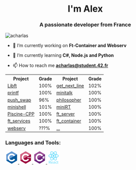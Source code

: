 <h1 align="center">I'm Alex</h1>
<h3 align="center">A passionate developer from France</h3>

<p align="left"> <img src="https://komarev.com/ghpvc/?username=acharlas&label=Profile%20views&color=ff8a20&style=flat" alt="acharlas" /> </p>

- 🔭 I’m currently working on **Ft-Container and Webserv**

- 🌱 I’m currently learning **C#, Node.js and Python**

- 📫 How to reach me **acharlas@student.42.fr**

 <table>
  <tr>
    <th>Project</th>
    <th>Grade</th>
    <th>Project</th>
    <th>Grade</th>
  </tr>
  <tr>
    <td>
     <a href="https://github.com/acharlas/42-Libft">
      <div style="height:100%;width:100%">
       Libft
      </div>
     </a>
   </td>
    <td>100%</td>
    <td>
     <a href="https://github.com/acharlas/42-get_next_line">
      <div style="height:100%;width:100%">
       get_next_line
      </div>
     </a>
   </td>
    <td>102%</td>
  </tr>
 
  <tr>
    <td>
     <a href="https://github.com/acharlas/42-ft_printf">
      <div style="height:100%;width:100%">
       printf
      </div>
     </a>
   </td>
    <td>100%</td>
    <td>
     <a href="https://github.com/acharlas/42-minitalk">
      <div style="height:100%;width:100%">
       minitalk
      </div>
     </a>
   </td>
    <td>100%</td>
  </tr>
 
 <tr>
    <td>
     <a href="https://github.com/acharlas/42-push_swap">
      <div style="height:100%;width:100%">
       push_swap
      </div>
     </a>
   </td>
    <td>96%</td>
    <td>
     <a href="https://github.com/acharlas/42-philosophers">
      <div style="height:100%;width:100%">
       philosopher
      </div>
     </a>
   </td>
    <td>100%</td>
  </tr>
 
 <tr>
    <td>
     <a href="https://github.com/acharlas/42-minishell">
      <div style="height:100%;width:100%">
       minishell
      </div>
     </a>
   </td>
    <td>101%</td>
    <td>
     <a href="https://github.com/acharlas/42-miniRT">
      <div style="height:100%;width:100%">
       miniRT
      </div>
     </a>
   </td>
    <td>100%</td>
  </tr>
 
 <tr>
    <td>
     <a href="https://github.com/acharlas/42-Piscine-Cpp">
      <div style="height:100%;width:100%">
       Piscine-CPP
      </div>
     </a>
   </td>
    <td>100%</td>
    <td>
     <a href="https://github.com/acharlas/42-ft_server">
      <div style="height:100%;width:100%">
       ft_server
      </div>
     </a>
   </td>
    <td>100%</td>
  </tr>
 
 <tr>
    <td>
     <a href="https://github.com/acharlas/42-ft_services">
      <div style="height:100%;width:100%">
       ft_services
      </div>
     </a>
   </td>
    <td>100%</td>
    <td>
     <a href="https://github.com/acharlas/42-ft_container">
      <div style="height:100%;width:100%">
       ft_container
      </div>
     </a>
   </td>
    <td>100%</td>
  </tr>
 
 <tr>
    <td>
     <a href="https://github.com/acharlas/42-webserv">
      <div style="height:100%;width:100%">
       webserv
      </div>
     </a>
   </td>
    <td>???%</td>
    <td>
     <a href="">
      <div style="height:100%;width:100%">
       ...
      </div>
     </a>
   </td>
    <td>100%</td>
  </tr>
  
</table>

<h3 align="left">Languages and Tools:</h3>
<div>
  <a href="https://www.cprogramming.com/" target="_blank" rel="noreferrer"> 
    <img src="https://raw.githubusercontent.com/devicons/devicon/master/icons/c/c-original.svg" alt="c" width="40" height="40"/>
  </a> 
  <a href="https://www.w3schools.com/cpp/" target="_blank" rel="noreferrer"> 
    <img src="https://raw.githubusercontent.com/devicons/devicon/master/icons/cplusplus/cplusplus-original.svg" alt="cplusplus" width="40" height="40"/> 
  </a> 
  <a href="https://www.w3schools.com/cs/" target="_blank" rel="noreferrer"> 
   <img src="https://raw.githubusercontent.com/devicons/devicon/master/icons/csharp/csharp-original.svg" alt="csharp" width="40" height="40"/> 
  </a>
 </a> <a href="https://reactjs.org/" target="_blank" rel="noreferrer"> 
    <img src="https://raw.githubusercontent.com/devicons/devicon/master/icons/react/react-original-wordmark.svg" alt="react" width="40" height="40"/> 
  </a>
</div>
